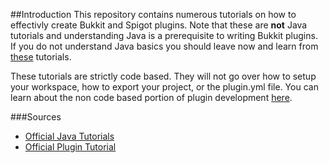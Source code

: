 ##Introduction
This repository contains numerous tutorials on how to effectivly create Bukkit and Spigot plugins. Note that these are **not** Java tutorials and understanding Java is a prerequisite to writing Bukkit plugins. If you do not understand Java basics you should leave now and learn from [these](https://docs.oracle.com/javase/tutorial/getStarted/index.html) tutorials.

These tutorials are strictly code based. They will not go over how to setup your workspace, how to export your project, or the plugin.yml file. You can learn about the non code based portion of  plugin development [here](http://wiki.bukkit.org/Plugin_Tutorial).

###Sources
- [Official Java Tutorials](https://docs.oracle.com/javase/tutorial/getStarted/index.html)
- [Official Plugin Tutorial](http://wiki.bukkit.org/Plugin_Tutorial)